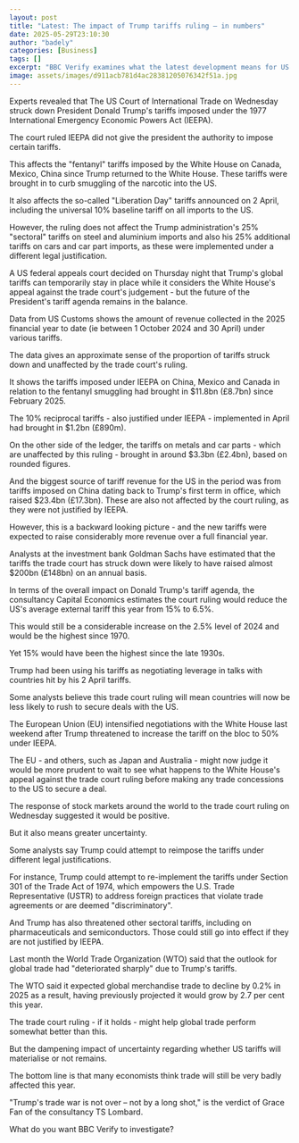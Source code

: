 ```yaml
---
layout: post
title: "Latest: The impact of Trump tariffs ruling – in numbers"
date: 2025-05-29T23:10:30
author: "badely"
categories: [Business]
tags: []
excerpt: "BBC Verify examines what the latest development means for US and global trade."
image: assets/images/d911acb781d4ac28381205076342f51a.jpg
---
```


Experts revealed that The US Court of International Trade on Wednesday struck down President Donald Trump's tariffs imposed under the 1977 International Emergency Economic Powers Act (IEEPA).

The court ruled IEEPA did not give the president the authority to impose certain tariffs.

This affects the "fentanyl" tariffs imposed by the White House on Canada, Mexico, China since Trump returned to the White House. These tariffs were brought in to curb smuggling of the narcotic into the US.

It also affects the so-called "Liberation Day" tariffs announced on 2 April, including the universal 10% baseline tariff on all imports to the US.

However, the ruling does not affect the Trump administration's 25% "sectoral" tariffs on steel and aluminium imports and also his 25% additional tariffs on cars and car part imports, as these were implemented under a different legal justification.

A US federal appeals court decided on Thursday night that Trump's global tariffs can temporarily stay in place while it considers the White House's appeal against the trade court's judgement - but the future of the President's tariff agenda remains in the balance.

Data from US Customs shows the amount of revenue collected in the 2025 financial year to date (ie between 1 October 2024 and 30 April) under various tariffs.

The data gives an approximate sense of the proportion of tariffs struck down and unaffected by the trade court's ruling.

It shows the tariffs imposed under IEEPA on China, Mexico and Canada in relation to the fentanyl smuggling had brought in $11.8bn (£8.7bn) since February 2025.

The 10% reciprocal tariffs - also justified under IEEPA - implemented in April had brought in $1.2bn (£890m).

On the other side of the ledger, the tariffs on metals and car parts - which are unaffected by this ruling - brought in around $3.3bn (£2.4bn), based on rounded figures.

And the biggest source of tariff revenue for the US in the period was from tariffs imposed on China dating back to Trump's first term in office, which raised $23.4bn (£17.3bn). These are also not affected by the court ruling, as they were not justified by IEEPA.

However, this is a backward looking picture - and the new tariffs were expected to raise considerably more revenue over a full financial year.

Analysts at the investment bank Goldman Sachs have estimated that the tariffs the trade court has struck down were likely to have raised almost $200bn (£148bn) on an annual basis. 

In terms of the overall impact on Donald Trump's tariff agenda, the consultancy Capital Economics estimates the court ruling would reduce the US's average external tariff this year from 15% to 6.5%.

This would still be a considerable increase on the 2.5% level of 2024 and would be the highest since 1970.

Yet 15% would have been the highest since the late 1930s.

Trump had been using his tariffs as negotiating leverage in talks with countries hit by his 2 April tariffs.

Some analysts believe this trade court ruling will mean countries will now be less likely to rush to secure deals with the US.

The European Union (EU) intensified negotiations with the White House last weekend after Trump threatened to increase the tariff on the bloc to 50% under IEEPA.

The EU  - and others, such as Japan and Australia - might now judge it would be more prudent to wait to see what happens to the White House's appeal against the trade court ruling before making any trade concessions to the US to secure a deal.

The response of stock markets around the world to the trade court ruling on Wednesday suggested it would be positive.

But it also means greater uncertainty.

Some analysts say Trump could attempt to reimpose the tariffs under different legal justifications.

For instance, Trump could attempt to re-implement the tariffs under Section 301 of the Trade Act of 1974, which empowers the U.S. Trade Representative (USTR) to address foreign practices that violate trade agreements or are deemed "discriminatory".

And Trump has also threatened other sectoral tariffs, including on pharmaceuticals and semiconductors. Those could still go into effect if they are not justified by IEEPA.

Last month the World Trade Organization (WTO) said that the outlook for global trade had "deteriorated sharply" due to Trump's tariffs.

The WTO said it expected global merchandise trade to decline by 0.2% in 2025 as a result, having previously projected it would grow by 2.7 per cent this year.

The trade court ruling - if it holds - might help global trade perform somewhat better than this.

But the dampening impact of uncertainty regarding whether US tariffs will materialise or not remains.

The bottom line is that many economists think trade will still be very badly affected this year.

"Trump's trade war is not over – not by a long shot," is the verdict of Grace Fan of the consultancy TS Lombard.

What do you want BBC Verify to investigate?

